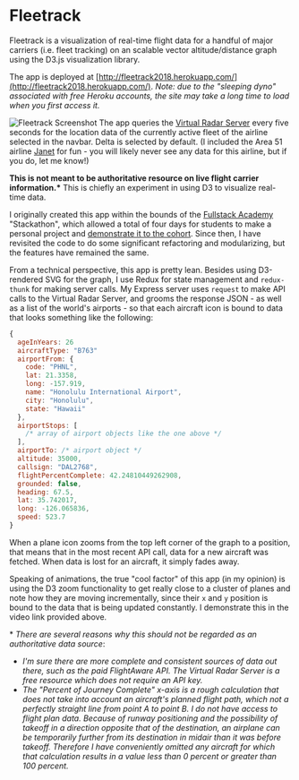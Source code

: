 # Fleetrack

Fleetrack is a visualization of real-time flight data for a handful of major carriers (i.e. fleet tracking) on an scalable vector altitude/distance graph using the D3.js visualization library.

The app is deployed at [http://fleetrack2018.herokuapp.com/](http://fleetrack2018.herokuapp.com/).
_Note: due to the "sleeping dyno" associated with free Heroku accounts, the site may take a long time to load when you first access it._

![Fleetrack Screenshot](http://drive.google.com/uc?export=view&id=19HzDKOHH4132ADDWYBZv0Ydcx8a5qKfO)
The app queries the [Virtual Radar Server](http://www.virtualradarserver.co.uk/Documentation/Formats/AircraftList.aspx) every five seconds for the location data of the currently active fleet of the airline selected in the navbar. Delta is selected by default. (I included the Area 51 airline [Janet](<https://en.wikipedia.org/wiki/Janet_(airline)>) for fun - you will likely never see any data for this airline, but if you do, let me know!)

**This is not meant to be authoritative resource on live flight carrier information.\*** This is chiefly an experiment in using D3 to visualize real-time data.

I originally created this app within the bounds of the [Fullstack Academy](https://www.fullstackacademy.com/) "Stackathon", which allowed a total of four days for students to make a personal project and [demonstrate it to the cohort](https://www.youtube.com/watch?v=6tHKfI9sdD4). Since then, I have revisited the code to do some significant refactoring and modularizing, but the features have remained the same.

From a technical perspective, this app is pretty lean. Besides using D3-rendered SVG for the graph, I use Redux for state management and `redux-thunk` for making server calls. My Express server uses `request` to make API calls to the Virtual Radar Server, and grooms the response JSON - as well as a list of the world's airports - so that each aircraft icon is bound to data that looks something like the following:

```js
{
  ageInYears: 26
  aircraftType: "B763"
  airportFrom: {
    code: "PHNL",
    lat: 21.3358,
    long: -157.919,
    name: "Honolulu International Airport",
    city: "Honolulu",
    state: "Hawaii"
  },
  airportStops: [
    /* array of airport objects like the one above */
  ],
  airportTo: /* airport object */
  altitude: 35000,
  callsign: "DAL2768",
  flightPercentComplete: 42.24810449262908,
  grounded: false,
  heading: 67.5,
  lat: 35.742017,
  long: -126.065836,
  speed: 523.7
}
```

When a plane icon zooms from the top left corner of the graph to a position, that means that in the most recent API call, data for a new aircraft was fetched. When data is lost for an aircraft, it simply fades away.

Speaking of animations, the true "cool factor" of this app (in my opinion) is using the D3 zoom functionality to get really close to a cluster of planes and note how they are moving incrementally, since their `x` and `y` position is bound to the data that is being updated constantly. I demonstrate this in the video link provided above.

\* _There are several reasons why this should not be regarded as an authoritative data source_:

- _I'm sure there are more complete and consistent sources of data out there, such as the paid FlightAware API. The Virtual Radar Server is a free resource which does not require an API key._
- _The "Percent of Journey Complete" x-axis is a rough calculation that does not take into account an aircraft's planned flight path, which not a perfectly straight line from point A to point B. I do not have access to flight plan data. Because of runway positioning and the possibility of takeoff in a direction opposite that of the destination, an airplane can be temporarily further from its destination in midair than it was before takeoff. Therefore I have conveniently omitted any aircraft for which that calculation results in a value less than 0 percent or greater than 100 percent._
